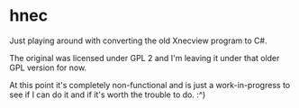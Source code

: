 # hnec 
Just playing around with converting the old Xnecview program to C#. 

The original was licensed under GPL 2 and I'm leaving it under that older GPL version for now.

At this point it's completely non-functional and is just a work-in-progress
to see if I can do it and if it's worth the trouble to do.  :^)

